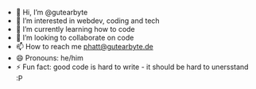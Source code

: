 - 👋 Hi, I’m @gutearbyte
- 👀 I’m interested in webdev, coding and tech
- 🌱 I’m currently learning how to code
- 💞️ I’m looking to collaborate on code
- 📫 How to reach me phatt@gutearbyte.de
- 😄 Pronouns: he/him
- ⚡ Fun fact: good code is hard to write - it should be hard to unersstand :P

<!---
gutearbyte/gutearbyte is a ✨ special ✨ repository because its `README.md` (this file) appears on your GitHub profile.
You can click the Preview link to take a look at your changes.
--->
